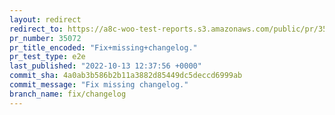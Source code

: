 ```yaml
---
layout: redirect
redirect_to: https://a8c-woo-test-reports.s3.amazonaws.com/public/pr/35072/e2e/index.html
pr_number: 35072
pr_title_encoded: "Fix+missing+changelog."
pr_test_type: e2e
last_published: "2022-10-13 12:37:56 +0000"
commit_sha: 4a0ab3b586b2b11a3882d85449dc5deccd6999ab
commit_message: "Fix missing changelog."
branch_name: fix/changelog
---
```

